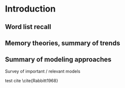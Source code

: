 # Introduction
## Word list recall

## Memory theories, summary of trends

## Summary of modeling approaches

Survey of important / relevant models

test cite \cite{Rabbitt1968}